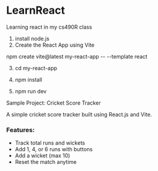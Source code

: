 # LearnReact
Learning react in my cs490R class


1. install node.js
2. Create the React App using Vite

npm create vite@latest my-react-app -- --template react

3. cd my-react-app

4. npm install

5. npm run dev


Sample Project: Cricket Score Tracker 

A simple cricket score tracker built using React.js and Vite.

### Features:
- Track total runs and wickets
- Add 1, 4, or 6 runs with buttons
- Add a wicket (max 10)
- Reset the match anytime



